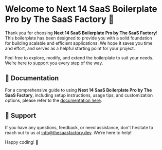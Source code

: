 # Welcome to Next 14 SaaS Boilerplate Pro by The SaaS Factory 🎉

Thank you for choosing **Next 14 SaaS Boilerplate Pro by The SaaS Factory**! This boilerplate has been designed to provide you with a solid foundation for building scalable and efficient applications. We hope it saves you time and effort, and serves as a helpful starting point for your project.

Feel free to explore, modify, and extend the boilerplate to suit your needs. We’re here to support you every step of the way.

## 📖 Documentation

For a comprehensive guide to using **Next 14 SaaS Boilerplate Pro by The SaaS Factory**, including setup instructions, usage tips, and customization options, please refer to the [documentation here](https://docs-next14-pro.thesaasfactory.dev/).

## 📧 Support

If you have any questions, feedback, or need assistance, don't hesitate to reach out to us at [info@thesaasfactory.dev](mailto:info@thesaasfactory.dev). We’re here to help!

Happy coding! 🚀
